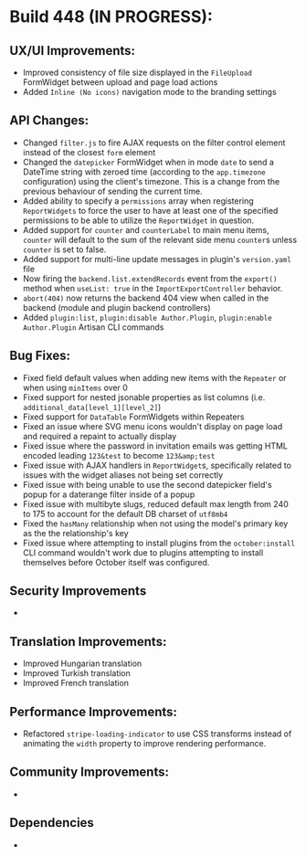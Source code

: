 # Build 448 (IN PROGRESS):

## UX/UI Improvements:
- Improved consistency of file size displayed in the `FileUpload` FormWidget between upload and page load actions
- Added `Inline (No icons)` navigation mode to the branding settings

## API Changes:
- Changed `filter.js` to fire AJAX requests on the filter control element instead of the closest `form` element
- Changed the `datepicker` FormWidget when in mode `date` to send a DateTime string with zeroed time (according to the `app.timezone` configuration) using the client's timezone. This is a change from the previous behaviour of sending the current time.
- Added ability to specify a `permissions` array when registering `ReportWidgets` to force the user to have at least one of the specified permissions to be able to utilize the `ReportWidget` in question.
- Added support for `counter` and `counterLabel` to main menu items, `counter` will default to the sum of the relevant side menu `counter`s unless `counter` is set to false.
- Added support for multi-line update messages in plugin's `version.yaml` file
- Now firing the `backend.list.extendRecords` event from the `export()` method when `useList: true` in the `ImportExportController` behavior.
- `abort(404)` now returns the backend 404 view when called in the backend (module and plugin backend controllers)
- Added `plugin:list`, `plugin:disable Author.Plugin`, `plugin:enable Author.Plugin` Artisan CLI commands

## Bug Fixes:
- Fixed field default values when adding new items with the `Repeater` or when using `minItems` over 0
- Fixed support for nested jsonable properties as list columns (i.e. `additional_data[level_1][level_2]`)
- Fixed support for `DataTable` FormWidgets within Repeaters
- Fixed an issue where SVG menu icons wouldn't display on page load and required a repaint to actually display
- Fixed issue where the password in invitation emails was getting HTML encoded leading `123&test` to become `123&amp;test`
- Fixed issue with AJAX handlers in `ReportWidget`s, specifically related to issues with the widget aliases not being set correctly
- Fixed issue with being unable to use the second datepicker field's popup for a daterange filter inside of a popup
- Fixed issue with multibyte slugs, reduced default max length from 240 to 175 to account for the default DB charset of `utf8mb4`
- Fixed the `hasMany` relationship when not using the model's primary key as the the relationship's key
- Fixed issue where attempting to install plugins from the `october:install` CLI command wouldn't work due to plugins attempting to install themselves before October itself was configured.

## Security Improvements
-

## Translation Improvements:
- Improved Hungarian translation
- Improved Turkish translation
- Improved French translation

## Performance Improvements:
- Refactored `stripe-loading-indicator` to use CSS transforms instead of animating the `width` property to improve rendering performance.

## Community Improvements:
-

## Dependencies
-
